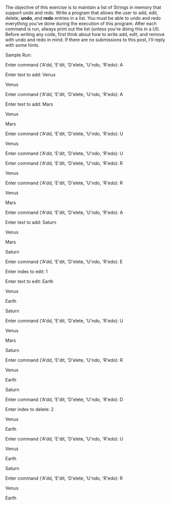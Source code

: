 The objective of this exercise is to maintain a list of Strings in memory that support undo and redo.  Write a program that allows the user to add, edit, delete, **undo**, and **redo** entries in a list.  You must be able to undo and redo everything you've done during the execution of this program.  After each command is run, always print out the list (unless you're doing this in a UI).  Before writing any code, first think about how to write add, edit, and remove with undo and redo in mind.  If there are no submissions to this post, I'll reply with some hints.


Sample Run:



Enter command ('A'dd, 'E'dit, 'D'elete, 'U'ndo, 'R'edo): A

Enter text to add:  Venus

Venus




Enter command ('A'dd, 'E'dit, 'D'elete, 'U'ndo, 'R'edo): A

Enter text to add:  Mars

Venus

Mars




Enter command ('A'dd, 'E'dit, 'D'elete, 'U'ndo, 'R'edo): U

Venus




Enter command ('A'dd, 'E'dit, 'D'elete, 'U'ndo, 'R'edo): U




Enter command ('A'dd, 'E'dit, 'D'elete, 'U'ndo, 'R'edo): R

Venus



Enter command ('A'dd, 'E'dit, 'D'elete, 'U'ndo, 'R'edo): R

Venus

Mars




Enter command ('A'dd, 'E'dit, 'D'elete, 'U'ndo, 'R'edo): A

Enter text to add:  Saturn

Venus

Mars

Saturn



Enter command ('A'dd, 'E'dit, 'D'elete, 'U'ndo, 'R'edo): E

Enter index to edit:  1

Enter text to edit:  Earth

Venus

Earth

Saturn




Enter command ('A'dd, 'E'dit, 'D'elete, 'U'ndo, 'R'edo): U

Venus

Mars

Saturn



Enter command ('A'dd, 'E'dit, 'D'elete, 'U'ndo, 'R'edo): R

Venus

Earth

Saturn




Enter command ('A'dd, 'E'dit, 'D'elete, 'U'ndo, 'R'edo): D

Enter index to delete:  2

Venus

Earth



Enter command ('A'dd, 'E'dit, 'D'elete, 'U'ndo, 'R'edo): U

Venus

Earth

Saturn



Enter command ('A'dd, 'E'dit, 'D'elete, 'U'ndo, 'R'edo): R

Venus

Earth